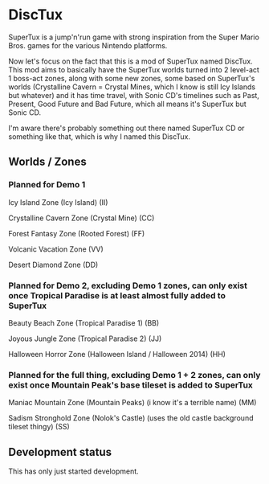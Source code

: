 # DiscTux

SuperTux is a jump'n'run game with strong inspiration from the
Super Mario Bros. games for the various Nintendo platforms.

Now let's focus on the fact that this is a mod of SuperTux named
DiscTux. This mod aims to basically have the SuperTux worlds turned
into 2 level-act 1 boss-act zones, along with some new zones, some
based on SuperTux's worlds (Crystalline Cavern = Crystal Mines, 
which I know is still Icy Islands but whatever) and it has time
travel, with Sonic CD's timelines such as Past, Present, Good Future
and Bad Future, which all means it's SuperTux but Sonic CD.

I'm aware there's probably something out there named SuperTux CD or
something like that, which is why I named this DiscTux.

## Worlds / Zones

### Planned for Demo 1

Icy Island Zone (Icy Island) (II)

Crystalline Cavern Zone (Crystal Mine) (CC)

Forest Fantasy Zone (Rooted Forest) (FF)

Volcanic Vacation Zone (VV)

Desert Diamond Zone (DD)

### Planned for Demo 2, excluding Demo 1 zones, can only exist once Tropical Paradise is at least almost fully added to SuperTux

Beauty Beach Zone (Tropical Paradise 1) (BB)

Joyous Jungle Zone (Tropical Paradise 2) (JJ)

Halloween Horror Zone (Halloween Island / Halloween 2014) (HH)

### Planned for the full thing, excluding Demo 1 + 2 zones, can only exist once Mountain Peak's base tileset is added to SuperTux

Maniac Mountain Zone (Mountain Peaks) (i know it's a terrible name) (MM)

Sadism Stronghold Zone (Nolok's Castle) (uses the old castle background tileset thingy) (SS)

## Development status

This has only just started development.
